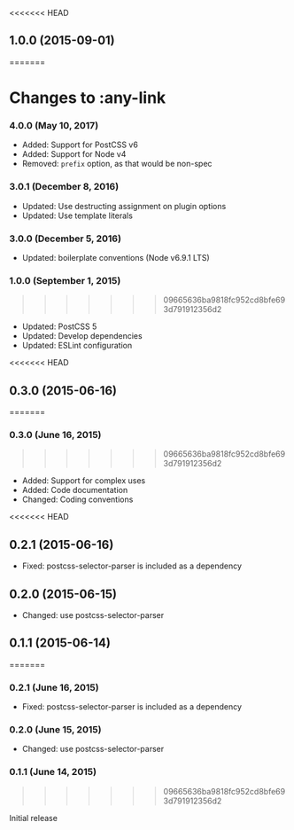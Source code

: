 <<<<<<< HEAD
## 1.0.0 (2015-09-01)
=======
# Changes to :any-link

### 4.0.0 (May 10, 2017)

- Added: Support for PostCSS v6
- Added: Support for Node v4
- Removed: `prefix` option, as that would be non-spec

### 3.0.1 (December 8, 2016)

- Updated: Use destructing assignment on plugin options
- Updated: Use template literals

### 3.0.0 (December 5, 2016)

- Updated: boilerplate conventions (Node v6.9.1 LTS)

### 1.0.0 (September 1, 2015)
>>>>>>> 09665636ba9818fc952cd8bfe693d791912356d2

- Updated: PostCSS 5
- Updated: Develop dependencies
- Updated: ESLint configuration

<<<<<<< HEAD
## 0.3.0 (2015-06-16)
=======
### 0.3.0 (June 16, 2015)
>>>>>>> 09665636ba9818fc952cd8bfe693d791912356d2

- Added: Support for complex uses
- Added: Code documentation
- Changed: Coding conventions

<<<<<<< HEAD
## 0.2.1 (2015-06-16)

- Fixed: postcss-selector-parser is included as a dependency

## 0.2.0 (2015-06-15)

- Changed: use postcss-selector-parser

## 0.1.1 (2015-06-14)
=======
### 0.2.1 (June 16, 2015)

- Fixed: postcss-selector-parser is included as a dependency

### 0.2.0 (June 15, 2015)

- Changed: use postcss-selector-parser

### 0.1.1 (June 14, 2015)
>>>>>>> 09665636ba9818fc952cd8bfe693d791912356d2

Initial release
